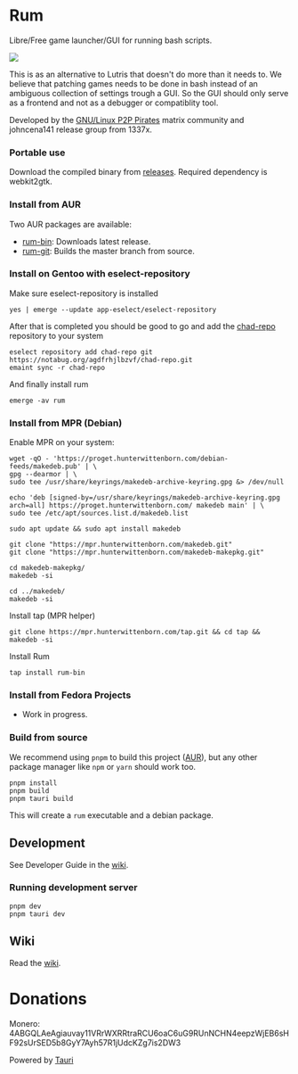 # Rum

Libre/Free game launcher/GUI for running bash scripts.

<img src="https://i.postimg.cc/cHMfLtLy/3423423.png">

This is as an alternative to Lutris that doesn't do more than it needs to. We believe that patching games needs to be done in bash instead of an ambiguous collection of settings trough a GUI. So the GUI should only serve as a frontend and not as a debugger or compatiblity tool.

Developed by the [GNU/Linux P2P Pirates](https://matrix.to/#/!SlYhhmreXjJylcsjfn:tedomum.net?via=matrix.org&via=tedomum.net) matrix community and johncena141 release group from 1337x.

### Portable use

Download the compiled binary from [releases](https://notabug.org/johncena141/rum/releases). Required dependency is webkit2gtk.

### Install from AUR

Two AUR packages are available:

- [rum-bin](https://aur.archlinux.org/packages/rum-bin/): Downloads latest release.
- [rum-git](https://aur.archlinux.org/packages/rum-git/): Builds the master branch from source.

### Install on Gentoo with eselect-repository

Make sure eselect-repository is installed

```
yes | emerge --update app-eselect/eselect-repository
```

After that is completed you should be good to go and add the [chad-repo](https://notabug.org/agdfrhjlbzvf/chad-repo) repository to your system

```
eselect repository add chad-repo git https://notabug.org/agdfrhjlbzvf/chad-repo.git
emaint sync -r chad-repo
```

And finally install rum

```
emerge -av rum
```

### Install from MPR (Debian)

Enable MPR on your system:

```
wget -qO - 'https://proget.hunterwittenborn.com/debian-feeds/makedeb.pub' | \
gpg --dearmor | \
sudo tee /usr/share/keyrings/makedeb-archive-keyring.gpg &> /dev/null
```

```
echo 'deb [signed-by=/usr/share/keyrings/makedeb-archive-keyring.gpg arch=all] https://proget.hunterwittenborn.com/ makedeb main' | \
sudo tee /etc/apt/sources.list.d/makedeb.list
```

```
sudo apt update && sudo apt install makedeb
```

```
git clone "https://mpr.hunterwittenborn.com/makedeb.git"
git clone "https://mpr.hunterwittenborn.com/makedeb-makepkg.git"

cd makedeb-makepkg/
makedeb -si

cd ../makedeb/
makedeb -si
```

Install tap (MPR helper)

```
git clone https://mpr.hunterwittenborn.com/tap.git && cd tap && makedeb -si
```

Install Rum

```
tap install rum-bin
```

### Install from Fedora Projects

- Work in progress.

### Build from source

We recommend using `pnpm` to build this project ([AUR](https://aur.archlinux.org/packages/pnpm/)), but any other
package manager like `npm` or `yarn` should work too.

```
pnpm install
pnpm build
pnpm tauri build
```

This will create a `rum` executable and a debian package.

## Development

See Developer Guide in the [wiki](https://notabug.org/johncena141/rum/wiki).

### Running development server

```
pnpm dev
pnpm tauri dev
```

## Wiki

Read the [wiki](https://notabug.org/johncena141/rum/wiki).

# Donations

Monero: 4ABGQLAeAgiauvay11VRrWXRRtraRCU6oaC6uG9RUnNCHN4eepzWjEB6sHF92sUrSED5b8GyY7Ayh57R1jUdcKZg7is2DW3

Powered by [Tauri](https://tauri.studio)
